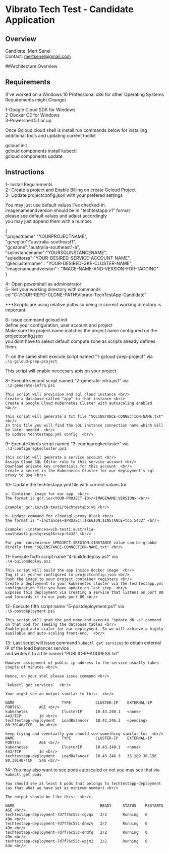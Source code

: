 # Vibrato Tech Test - Candidate Application



## Overview
Canditate: Mert Senel<br/>
Contact: mertsenel@gmail.com<br/>

##Architecture Overview 



## Requirements
(I've worked on a Windows 10 Professional x86 for other Operating Systems Requirements might Change)<br/>

1-Google Cloud SDK for Windows<br/>
2-Docker CE for Windows<br/>
3-Powershell 5.1 or up<br/>

Once Gcloud cloud shell is install run commands below for installing additional tools and updating current toolkit<br/>

gcloud init<br/>
gcloud components install kubectl<br/>
gcloud components update<br/>



## Instructions
1- Install Requirements <br/>
2- Create a project and Enable Billing on create Gcloud Project <br/>
3- Update projectconfig.json with your prefered settings <br/>

You may just use default values I've checked-in. <br/>
imagenameandversion should be in "techtestapp:v1" format<br/>
please see default values and adjust accordingly <br/>
you may just append them with a number. <br/>

{<br/>
"projectname":"YOURPROJECTNAME", <br/>
"gcregion":"australia-southeast1", <br/>
"gcezone":"australia-southeast1-a",<br/>
"sqlinstancename":"YOURSQLINSTANCENAME",<br/>
"sqleditorsa":"YOUR-DESIRED-SERVICE-ACCOUNT-NAME",<br/>
"gkeclustername" : "YOUR-DESIRED-GKE-CLUSTER-NAME",<br/>
"imagenameandversion" : "IMAGE-NAME-AND-VERSION-FOR-TAGGING" <br/>
}<br/>


4- Open powershell as administrator <br/>
5- Set your working directory with commands <br/>
cd "C:\YOUR-REPO-CLONE-PATH\Vibrato-TechTestApp-Candidate" <br/>

***Scripts are using relative paths so being in correct working directory is important.  <br/>

6-  issue command gcloud init <br/>
	define your configuration, user account and project <br/>
	Make sure the project name matches the project name configured on the projectconfig.json<br/>
	you dont have to select default compute zone as scripts already defines them. <br/>
	
7- on the same shell execute script named "1-gcloud-prep-project" via<br/>
`.\1-gcloud-prep-project` <br/>

This script will enable neccesary apis on your project <br/>

8- Execute second script named "2-generate-infra.ps1"  via <br/>
		`.\2-generate-infra.ps1` <br/>
		
	This script will provision and sql cloud instance <br/>
	Create a database called "app" in that instance <br/>
	Create a Google Cloud Kubernetes Cluster with autoscaling enabled <br/>
	
	This script will generate a txt file "SQLINSTANCE-CONNECTION-NAME.txt" <br/>
	In this file you will find the SQL instance connection name which will be later needed  <br/>
	to update techtestapp.yml config  <br/>
	
9-  Execute thirds script named "3-configuregkecluster"  via <br/>
		`.\3-configuregkecluster.ps1`<br/>
		
	This script will generate a service account <br/>
	Assign Cloud SQL Editor role to this service account <br/>
	Download private key credentials for this account  <br/>
	Create a secret in the Kubernetes Cluster for our deployment's sql proxy to use <br/>

10- Update the techtestapp.yml file with correct values for  <br/>
	
	a- Container image for our app  <br/>
	The format is gcr.io/<YOUR-PROJECT-ID>/<IMAGENAME:VERSION> <br/>

	Example: gcr.io/vib-test1/techtestapp:v6 <br/>

	b- Update command for cloudsql-proxy block <br/>
	the format is "-instances=$PROJECT:$REGION:$INSTANCE=tcp:5432" <br/>
	
	Example: -instances=vib-test1:australia-southeast1:postgresql6=tcp:5432" <br/>

	For your convenience $PROJECT:$REGION:$INSTANCE value can be grabbd diretly from "SQLINSTANCE-CONNECTION-NAME.txt" <br/>
	
11- Execute forth script name "4-buildndeploy.ps1" via  <br/>
	`.\4-buildndeploy.ps1` <br/>
	
	This script will build the app inside docker image  <br/>
	Tag it as you've configured in projectconfig.json <br/>
	Push the image to your project container registery <br/>
	Create a deployment to your kubernetes cluster via the techtestapp.yml configuration file you have update on last step. <br/>
	Exposes this deployment via creating a service that listens on port 80 and forwards it to our pods port 80 <br/>
	
12- Execute fifth script name "5-postdeployment.ps1" via <br/>
	`.\5-postdeployment.ps1` <br/>
	
	This script will grab the pod name and execute "update db -s" command on that pod for seeding the database tables <br/>
	Enable pod auto-scaler for our deployment. So we will achieve a highly available and auto-scaling front-end.  <br/>
	
	
13- Last script will issue command `kubectl get services` to obtain external IP of the load balancer service <br/>
	and writes it to a file named "PUBLIC-IP-ADDRESS.txt"  <br/>
	
	However assignment of public ip address to the service usually takes couple of minutes <br/>
	
	Hence, on your shel please issue command <br/>
	
	`kubectl get services`  <br/>
	
	Your might see an output similar to this:  <br/>
	
	NAME                     TYPE           CLUSTER-IP    EXTERNAL-IP   PORT(S)        AGE <br/>
	kubernetes               ClusterIP      10.43.240.1   <none>        443/TCP        1d <br/>
	techtestapp-deployment   LoadBalancer   10.43.246.3   <pending>     80:30140/TCP   1m <br/>
	
	keep trying and eventually you should see something similar to:  <br/>
	NAME                     TYPE           CLUSTER-IP    EXTERNAL-IP     PORT(S)        AGE <br/>
	kubernetes               ClusterIP      10.43.240.1   <none>          443/TCP        1d <br/>
	techtestapp-deployment   LoadBalancer   10.43.246.3   35.189.38.156   80:30140/TCP   54m <br/>
	
	
14- You may also want to see pods autoscaled or not  you may see that via  <br/>
	`kubectl get pods`  <br/>
	
	You should see at least 4 pods that belongs to techtestapp-deployment (as that what we have set as minimum number) <br/>
	
	The output should be like this:  <br/>
	
	NAME                                      READY     STATUS    RESTARTS   AGE <br/>
	techtestapp-deployment-7d7f76c55c-cgvqx   2/2       Running   0          49m <br/>
	techtestapp-deployment-7d7f76c55c-dhmzv   2/2       Running   0          49m <br/>
	techtestapp-deployment-7d7f76c55c-dndfq   2/2       Running   0          49m <br/>
	techtestapp-deployment-7d7f76c55c-wpjm2   2/2       Running   0          54m <br/>
	
	
	












 
